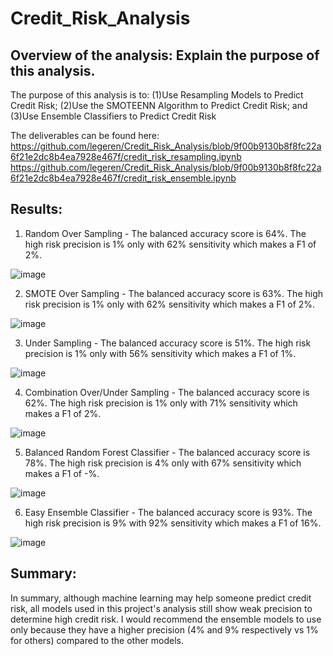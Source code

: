 # Credit_Risk_Analysis

## Overview of the analysis: Explain the purpose of this analysis.
The purpose of this analysis is to: (1)Use Resampling Models to Predict Credit Risk; (2)Use the SMOTEENN Algorithm to Predict Credit Risk; and (3)Use Ensemble Classifiers to Predict Credit Risk

The deliverables can be found here:
https://github.com/legeren/Credit_Risk_Analysis/blob/9f00b9130b8f8fc22a6f21e2dc8b4ea7928e467f/credit_risk_resampling.ipynb
https://github.com/legeren/Credit_Risk_Analysis/blob/9f00b9130b8f8fc22a6f21e2dc8b4ea7928e467f/credit_risk_ensemble.ipynb


## Results: 
1. Random Over Sampling - The balanced accuracy score is 64%.  The high risk precision is 1% only with 62% sensitivity which makes a F1 of 2%.

![image](https://user-images.githubusercontent.com/100737452/176973685-30ba2df6-fba3-481d-a680-448e3be5f8be.png)

2. SMOTE Over Sampling - The balanced accuracy score is 63%.  The high risk precision is 1% only with 62% sensitivity which makes a F1 of 2%.

![image](https://user-images.githubusercontent.com/100737452/176973727-0a2210ad-9d44-4e13-8cc3-3900a0aac978.png)

3. Under Sampling - The balanced accuracy score is 51%.  The high risk precision is 1% only with 56% sensitivity which makes a F1 of 1%.

![image](https://user-images.githubusercontent.com/100737452/176973784-27bd9082-80da-460c-b863-404219d76228.png)

4. Combination Over/Under Sampling - The balanced accuracy score is 62%.  The high risk precision is 1% only with 71% sensitivity which makes a F1 of 2%.

![image](https://user-images.githubusercontent.com/100737452/176973824-32e9b880-d8e3-4e7b-8d49-b46fb849bb4a.png)

5. Balanced Random Forest Classifier - The balanced accuracy score is 78%.  The high risk precision is 4% only with 67% sensitivity which makes a F1 of -%.

![image](https://user-images.githubusercontent.com/100737452/176973990-d84d13f5-08c3-4419-9f85-23c9f2cca886.png)

6. Easy Ensemble Classifier - The balanced accuracy score is 93%.  The high risk precision is 9%  with 92% sensitivity which makes a F1 of 16%.

![image](https://user-images.githubusercontent.com/100737452/176973878-791ea31f-75e1-4b44-8ecc-561fefdbb86e.png)


## Summary: 

In summary, although machine learning may help someone predict credit risk, all models used in this project's analysis still show weak precision to determine high credit risk.  I would recommend the ensemble models to use only because they have a higher precision (4% and 9% respectively vs 1% for others) compared to the other models.
